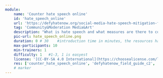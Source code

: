 ```yaml
---
module:
    name: 'Counter hate speech online'
    id: 'hate_speech_online' 
    url: 'https://defyhatenow.org/social-media-hate-speech-mitigation-field-guide-v2-cameroon/'
    tag: 'Community&Moderation Media&Art'
    description: "What is hate speech and what measures are there to counter it?"
    pic-url: hate_speech_online.png
    duration: 0 # 30    #introduction time in minutes, the resources have their own time blocks
    max-participants: 10
    min-trainers: 1
    difficulty: 1   #1-3, 1 is easyest
    license: '[CC-BY-SA 4.0 International](https://choosealicense.com/licenses/cc-by-sa-4.0/)'
    res: ['counter_hate_speech_online', 'defyhatenow_field_guide_c2', 'defyhatenow_field_guide_c6', 'defyhatenow_facilitator_notes']
    # marker
---  
```

